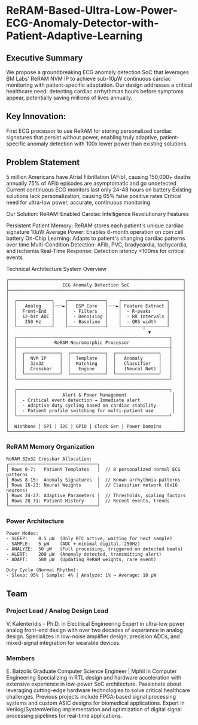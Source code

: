 # ReRAM-Based-Ultra-Low-Power-ECG-Anomaly-Detector-with-Patient-Adaptive-Learning

## Executive Summary
We propose a groundbreaking ECG anomaly detection SoC that leverages BM Labs' ReRAM NVM IP to achieve sub-10μW continuous cardiac monitoring with patient-specific adaptation. Our design addresses a critical healthcare need: detecting cardiac arrhythmias hours before symptoms appear, potentially saving millions of lives annually.

## Key Innovation:
First ECG processor to use ReRAM for storing personalized cardiac signatures that persist without power, enabling truly adaptive, patient-specific anomaly detection with 100x lower power than existing solutions.

## Problem Statement
5 million Americans have Atrial Fibrillation (AFib), causing 150,000+ deaths annually 75% of AFib episodes are asymptomatic and go undetected
Current continuous ECG monitors last only 24-48 hours on battery
Existing solutions lack personalization, causing 65% false positive rates
Critical need for ultra-low power, accurate, continuous monitoring

Our Solution: ReRAM-Enabled Cardiac Intelligence
Revolutionary Features

Persistent Patient Memory: ReRAM stores each patient's unique cardiac signature
10μW Average Power: Enables 6-month operation on coin cell battery
On-Chip Learning: Adapts to patient's changing cardiac patterns over time
Multi-Condition Detection: AFib, PVC, bradycardia, tachycardia, and ischemia
Real-Time Response: Detection latency <100ms for critical events

Technical Architecture
System Overview
```
┌─────────────────────────────────────────────────────────────────┐
│                    ECG Anomaly Detection SoC                    │
├─────────────────────────────────────────────────────────────────┤
│                                                                 │
│  ┌─────────────┐    ┌──────────────┐    ┌─────────────────┐     │
│  │   Analog    │───►│   DSP Core   │───►│ Feature Extract │     │
│  │  Front-End  │    │  - Filters   │    │  - R-peaks      │     │
│  │  12-bit ADC │    │  - Denoising │    │  - RR intervals │     │
│  │   250 Hz    │    │  - Baseline  │    │  - QRS width    │     │
│  └─────────────┘    └──────────────┘    └────────┬────────┘     │
│                                                    ▼            │
│  ┌─────────────────────────────────────────────────────────┐    │
│  │              ReRAM Neuromorphic Processor               │    │
│  ├─────────────────────────────────────────────────────────┤    │
│  │  ┌─────────────┐  ┌─────────────┐  ┌────────────────┐   │    │
│  │  │  NVM IP     │  │  Template   │  │   Anomaly      │   │    │
│  │  │  32x32      │  │  Matching   │  │   Classifier   │   │    │
│  │  │  Crossbar   │  │   Engine    │  │   (Neural Net) │   │    │
│  │  └─────────────┘  └─────────────┘  └────────────────┘   │    │
│  └─────────────────────────────────────────────────────────┘    │
│                                                                 │
│  ┌─────────────────────────────────────────────────────────┐    │
│  │                 Alert & Power Management                 │   │
│  │  - Critical event detection → Immediate alert            │   │
│  │  - Adaptive duty cycling based on cardiac stability      │   │
│  │  - Patient profile switching for multi-patient use       │   │
│  └─────────────────────────────────────────────────────────┘    │
│                                                                 │
│  Wishbone │ SPI │ I2C │ GPIO │ Clock Gen │ Power Domains        │
└─────────────────────────────────────────────────────────────────┘
```

### ReRAM Memory Organization
```
ReRAM 32x32 Crossbar Allocation:
┌─────────────────────────────────┐
│ Rows 0-7:   Patient Templates   │  // 8 personalized normal ECG patterns
│ Rows 8-15:  Anomaly Signatures  │  // Known arrhythmia patterns
│ Rows 16-23: Neural Weights      │  // Classifier network (8x16 neurons)
│ Rows 24-27: Adaptive Parameters │  // Thresholds, scaling factors
│ Rows 28-31: Patient History     │  // Recent events, trends
└─────────────────────────────────┘
```

### Power Architecture
```
Power Modes:
- SLEEP:    0.5 μW  (Only RTC active, waiting for next sample)
- SAMPLE:   5 μW    (ADC + minimal digital, 250Hz)
- ANALYZE:  50 μW   (Full processing, triggered on detected beats)
- ALERT:    200 μW  (Anomaly detected, transmitting alert)
- ADAPT:    500 μW  (Updating ReRAM weights, rare event)

Duty Cycle (Normal Rhythm):
- Sleep: 95% | Sample: 4% | Analyze: 1% → Average: 10 μW
```
## Team
### Project Lead / Analog Design Lead
V. Kalenteridis - Ph.D. in Electrical Engineering
Expert in ultra-low power analog front-end design with over two decades of experience in analog design. Specializes in low-noise amplifier design, precision ADCs, and mixed-signal integration for wearable devices.

### Members

E. Batzolis
Graduate Computer Science Engineer | Mphil in Computer Engineering
Specializing in RTL design and hardware acceleration with extensive experience in low-power SoC architecture. Passionate about leveraging cutting-edge hardware technologies to solve critical healthcare challenges. Previous projects include FPGA-based signal processing systems and custom ASIC designs for biomedical applications. Expert in Verilog/SystemVerilog implementation and optimization of digital signal processing pipelines for real-time applications.
